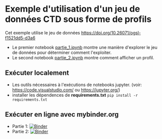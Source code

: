 # Exemple d'utilisation d'un jeu de données CTD sous forme de profils

Cet exemple utilise le jeu de données https://doi.org/10.26071/ogsl-f1521dd5-d3a6

- Le premier notebook [partie_1.ipynb](partie_1.ipynb) montre une manière d'explorer le jeu de données pour déterminer comment l'exploiter.
- Le second notebook [partie_2.ipynb](partie_2.ipynb) montre comment afficher un profil.

## Exécuter localement

- Les outils nécessaires à l'exécutions de notebooks jupyter. (voir: https://code.visualstudio.com/ ou https://jupyter.org/)
- installer les dépendences de **requirements.txt** 
`pip install -r requirements.txt`


## Exécuter en ligne avec **mybinder.org**

- Partie 1: [![Binder](https://mybinder.org/badge_logo.svg)](https://mybinder.org/v2/gh/ogsl-slgo/examples/main?labpath=examples%2Fctd-profile%2Fpartie_1.ipynb)
- Partie 2: [![Binder](https://mybinder.org/badge_logo.svg)](https://mybinder.org/v2/gh/ogsl-slgo/examples/main?labpath=examples%2Fctd-profile%2Fpartie_2.ipynb)

  
